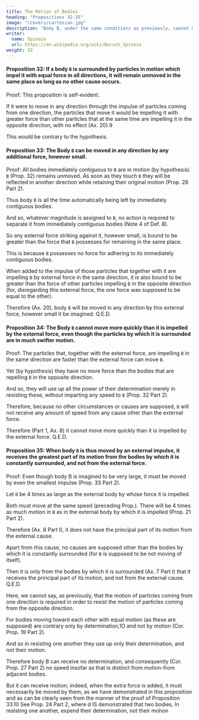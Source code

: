 ```yaml
---
title: The Motion of Bodies
heading: "Propositions 32-35"
image: "/covers/cartesian.jpg"
description: "Body B, under the same conditions as previously, cannot move more quickly than it is impelled by the external force, even though the particles by which it is surrounded are in much swifter motion"
writer:
  name: Spinoza
  url: https://en.wikipedia.org/wiki/Baruch_Spinoza
weight: 32
---
```




#### Proposition 32:  If a body `B` is surrounded by particles in motion which impel it with equal force in all directions, it will remain unmoved in the same place as long as no other cause occurs.

Proof: This proposition is self-evident. 

If it were to move in any direction through the impulse of particles coming from one direction, the particles that move it would be impelling it with greater force than other particles that at the same time are impelling it in the opposite direction, with no effect (Ax. 20).9 

This would be contrary to the hypothesis.


#### Proposition 33: The Body `B` can be moved in any direction by any additional force, however small.

<!-- under the conditions stated previously, -->

Proof: All bodies immediately contiguous to `B` are in motion (by hypothesis). `B` (Prop. 32) remains unmoved. As soon as they touch `B` they will be reflected in another direction while retaining their original motion (Prop. 28 Part 2).

Thus body `B` is all the time automatically being left by immediately contiguous bodies. 

And so, whatever magnitude is assigned to `B`, no action is required to separate it from immediately contiguous bodies (Note 4 of Def. 8). 

So any external force striking against it, however small, is bound to be greater than the force that `B` possesses for remaining in the same place.

This is because `B` possesses no force for adhering to its immediately contiguous bodies. 

When added to the impulse of those particles that together with it are impelling `B` by external force in the same direction, it is also bound to be greater than the force of other particles impelling `B` in the opposite direction (for, disregarding this external force, the one force was supposed to be equal to the other).

Therefore (Ax. 20), body `B` will be moved in any direction by this external force, however small it be imagined. Q.E.D. 


#### Proposition 34: The Body `B` cannot move more quickly than it is impelled by the external force, even though the particles by which it is surrounded are in much swifter motion.

Proof: The particles that, together with the external force, are impelling `B` in the same direction are faster than the external force can move `B`.

Yet (by hypothesis) they have no more force than the bodies that are repelling `B` in the opposite direction.

And so, they will use up all the power of their determination merely in resisting these, without imparting any speed to `B` (Prop. 32 Part 2). 

Therefore, because no other circumstances or causes are supposed, `B` will not receive any amount of speed from any cause other than the external force.

Therefore (Part 1, Ax. 8) it cannot move more quickly than it is impelled by the external force. Q.E.D.


#### Proposition 35: When body `B` is thus moved by an external impulse, it receives the greatest part of its motion from the bodies by which it is constantly surrounded, and not from the external force.

Proof: Even though body B is imagined to be very large, it must be moved by even the smallest impulse (Prop. 33 Part 2). 

Let `B` be 4 times as large as the external body by whose force it is impelled. 

Both must move at the same speed (preceding Prop.). There will be 4 times as much motion in `B` as in the external body by which it is impelled (Prop. 21 Part 2).

Therefore (Ax. 8 Part I), it does not have the principal part of its motion from the external cause. 

Apart from this cause, no causes are supposed other than the bodies by which it is constantly surrounded (for `B` is supposed to be not moving of itself). 

Then it is only from the bodies by which it is surrounded (Ax. 7 Part I) that it receives the principal part of its motion, and not from the external cause. Q.E.D.

Here, we cannot say, as previously, that the motion of particles coming from one direction is required in order to resist the motion of particles coming from the opposite direction. 

For bodies moving toward each other with equal motion (as these are supposed) are contrary only by determination,1O and not by motion (Cor. Prop. 19 Part 2). 

And so in resisting one another they use up only their determination, and not their motion. 

Therefore body B can receive no determination, and consequently (Cor. Prop. 27 Part 2) no speed insofar as that is distinct from motion-from adjacent bodies. 

But it can receive motion; indeed, when the extra force is added, it must necessarily be moved by them, as we have demonstrated in this proposition and as can be clearly seen from the manner of the proof of Proposition 33.10 See Prop. 24 Part 2, where d IS demonstrated that two bodies, In reslstmg one another, expend their determination, not their mohon 


